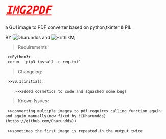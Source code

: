 # ![alt text](https://github.com/HrithikMJ/Image2PDF/blob/main/Logo.png?raw=true)
a GUI image to PDF converter based on python,tkinter & PIL


BY ![Dharundds](https://github.com/Dharundds) and ![HrithikMj](https://github.com/HrithikMJ)

>Requirements:

     >>Python3+
     >>run  `pip3 install -r req.txt`



>Changelog:

     >>v0.1(initial):

        >>>added cosmetics to code and squashed some bugs  




>Known Issues:

     >>converting multiple images to pdf requires calling function again and again manually(now fixed by ![Dharundds](https://github.com/Dharundds))

     >>sometimes the first image is repeated in the output twice
